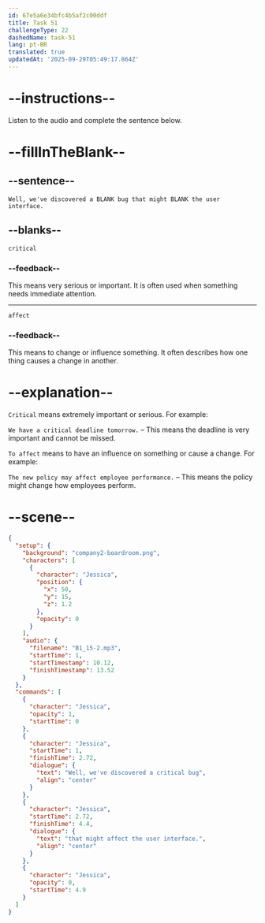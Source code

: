 ```yaml
---
id: 67e5a6e34bfc4b5af2c00ddf
title: Task 51
challengeType: 22
dashedName: task-51
lang: pt-BR
translated: true
updatedAt: '2025-09-29T05:49:17.864Z'
---
```


<!-- (Audio) Jessica: Well, we've discovered a critical bug that might affect the user interface. -->

# --instructions--

Listen to the audio and complete the sentence below.

# --fillInTheBlank--

## --sentence--

`Well, we've discovered a BLANK bug that might BLANK the user interface.`

## --blanks--

`critical`

### --feedback--

This means very serious or important. It is often used when something needs immediate attention.

---

`affect`

### --feedback--

This means to change or influence something. It often describes how one thing causes a change in another.

# --explanation--

`Critical` means extremely important or serious. For example:

`We have a critical deadline tomorrow.` – This means the deadline is very important and cannot be missed.

`To affect` means to have an influence on something or cause a change. For example:

`The new policy may affect employee performance.` – This means the policy might change how employees perform.

# --scene--

```json
{
  "setup": {
    "background": "company2-boardroom.png",
    "characters": [
      {
        "character": "Jessica",
        "position": {
          "x": 50,
          "y": 15,
          "z": 1.2
        },
        "opacity": 0
      }
    ],
    "audio": {
      "filename": "B1_15-2.mp3",
      "startTime": 1,
      "startTimestamp": 10.12,
      "finishTimestamp": 13.52
    }
  },
  "commands": [
    {
      "character": "Jessica",
      "opacity": 1,
      "startTime": 0
    },
    {
      "character": "Jessica",
      "startTime": 1,
      "finishTime": 2.72,
      "dialogue": {
        "text": "Well, we've discovered a critical bug",
        "align": "center"
      }
    },
    {
      "character": "Jessica",
      "startTime": 2.72,
      "finishTime": 4.4,
      "dialogue": {
        "text": "that might affect the user interface.",
        "align": "center"
      }
    },
    {
      "character": "Jessica",
      "opacity": 0,
      "startTime": 4.9
    }
  ]
}
```
